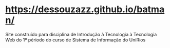 # https://dessouzazz.github.io/batman/

Site construído para disciplina de Introdução à Tecnologia à Tecnologia Web do 1º périodo do curso de Sistema de Informação do UniRios
